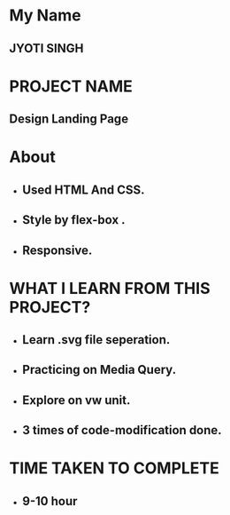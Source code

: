 # My Name

## JYOTI SINGH

# PROJECT NAME

## Design Landing Page

# About

- ## Used HTML And CSS.
- ## Style by flex-box .
- ## Responsive.

# WHAT I LEARN FROM THIS PROJECT?

- ## Learn .svg file seperation.
- ## Practicing on Media Query.
- ## Explore on vw unit.
- ## 3 times of code-modification done.

# TIME TAKEN TO COMPLETE

- ## 9-10 hour
